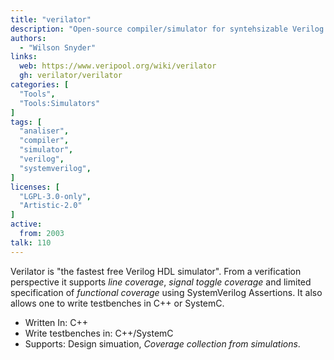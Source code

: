 ```yaml
---
title: "verilator"
description: "Open-source compiler/simulator for syntehsizable Verilog or SystemVerilog"
authors:
  - "Wilson Snyder"
links:
  web: https://www.veripool.org/wiki/verilator
  gh: verilator/verilator
categories: [
  "Tools",
  "Tools:Simulators"
]
tags: [
  "analiser",
  "compiler",
  "simulator",
  "verilog",
  "systemverilog",
]
licenses: [
  "LGPL-3.0-only",
  "Artistic-2.0"
]
active:
  from: 2003
talk: 110
---
```


Verilator is "the fastest free Verilog HDL simulator". From a verification
perspective it supports *line coverage*, *signal toggle coverage* and limited
specification of *functional coverage* using SystemVerilog Assertions.
It also allows one to write testbenches in C++ or SystemC.

<!--more-->

- Written In: C++
- Write testbenches in: C++/SystemC
- Supports: Design simuation, *Coverage collection from simulations*.
